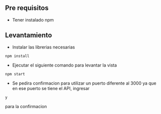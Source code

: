 ## Pre requisitos
 - Tener instalado npm 

## Levantamiento

- Instalar las librerias necesarias

```
npm install
```

- Ejecutar el siguiente comando para levantar la vista

```
npm start
```

- Se pedira confirmacion para utilizar un puerto diferente al 3000 ya que en ese puerto se tiene el API, ingresar 

``` 
y 
```

para la confirmacion

